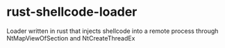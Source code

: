 # rust-shellcode-loader
Loader written in rust that injects shellcode into a remote process through NtMapViewOfSection and NtCreateThreadEx
